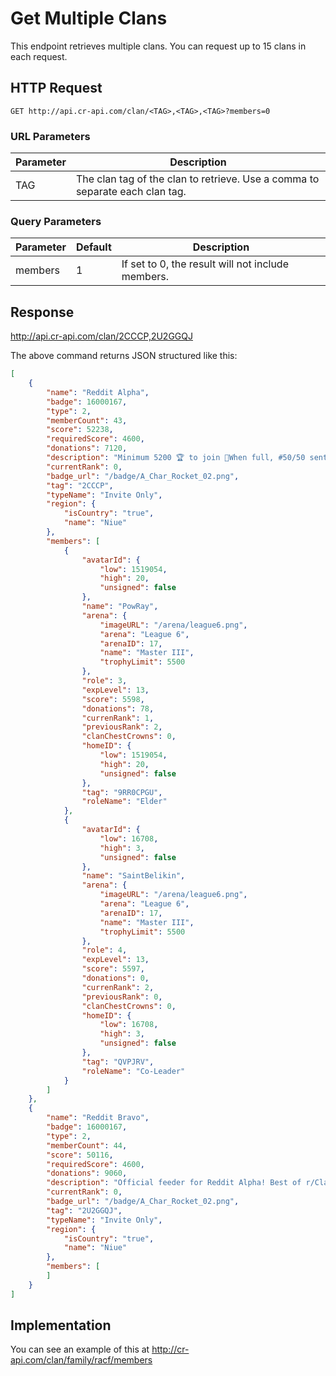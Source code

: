 # Get Multiple Clans

This endpoint retrieves multiple clans. You can request up to 15 clans in each request.

## HTTP Request

`GET http://api.cr-api.com/clan/<TAG>,<TAG>,<TAG>?members=0`

### URL Parameters

Parameter | Description
--- | ---
TAG | The clan tag of the clan to retrieve. Use a comma to separate each clan tag.

### Query Parameters

Parameter | Default | Description
--- | --- | ---
members | 1 | If set to 0, the result will not include members.


## Response

http://api.cr-api.com/clan/2CCCP,2U2GGQJ

The above command returns JSON structured like this:

```json
[
    {
        "name": "Reddit Alpha",
        "badge": 16000167,
        "type": 2,
        "memberCount": 43,
        "score": 52238,
        "requiredScore": 4600,
        "donations": 7120,
        "description": "Minimum 5200 🏆 to join 🚀When full, #50/50 sent to Reddit Bravo 🚀http://discord.gg/racf",
        "currentRank": 0,
        "badge_url": "/badge/A_Char_Rocket_02.png",
        "tag": "2CCCP",
        "typeName": "Invite Only",
        "region": {
            "isCountry": "true",
            "name": "Niue"
        },
        "members": [
            {
                "avatarId": {
                    "low": 1519054,
                    "high": 20,
                    "unsigned": false
                },
                "name": "PowRay",
                "arena": {
                    "imageURL": "/arena/league6.png",
                    "arena": "League 6",
                    "arenaID": 17,
                    "name": "Master III",
                    "trophyLimit": 5500
                },
                "role": 3,
                "expLevel": 13,
                "score": 5598,
                "donations": 78,
                "currenRank": 1,
                "previousRank": 2,
                "clanChestCrowns": 0,
                "homeID": {
                    "low": 1519054,
                    "high": 20,
                    "unsigned": false
                },
                "tag": "9RR0CPGU",
                "roleName": "Elder"
            },
            {
                "avatarId": {
                    "low": 16708,
                    "high": 3,
                    "unsigned": false
                },
                "name": "SaintBelikin",
                "arena": {
                    "imageURL": "/arena/league6.png",
                    "arena": "League 6",
                    "arenaID": 17,
                    "name": "Master III",
                    "trophyLimit": 5500
                },
                "role": 4,
                "expLevel": 13,
                "score": 5597,
                "donations": 0,
                "currenRank": 2,
                "previousRank": 0,
                "clanChestCrowns": 0,
                "homeID": {
                    "low": 16708,
                    "high": 3,
                    "unsigned": false
                },
                "tag": "QVPJRV",
                "roleName": "Co-Leader"
            }
        ]
    },
    {
        "name": "Reddit Bravo",
        "badge": 16000167,
        "type": 2,
        "memberCount": 44,
        "score": 50116,
        "requiredScore": 4600,
        "donations": 9060,
        "description": "Official feeder for Reddit Alpha! Best of r/ClashRoyale. #50 demoted at 50/50. Feeder:Reddit Charlie #2QUVVVP., 5000🏆 to join.",
        "currentRank": 0,
        "badge_url": "/badge/A_Char_Rocket_02.png",
        "tag": "2U2GGQJ",
        "typeName": "Invite Only",
        "region": {
            "isCountry": "true",
            "name": "Niue"
        },
        "members": [
        ]
    }
]
```

## Implementation

You can see an example of this at http://cr-api.com/clan/family/racf/members
